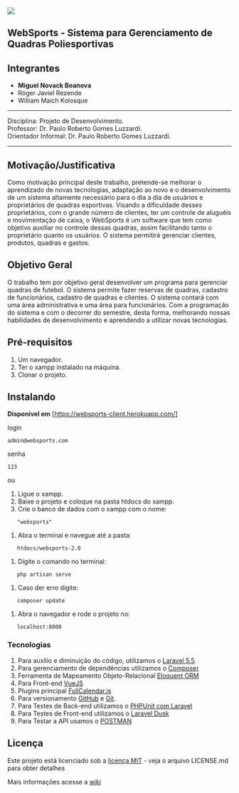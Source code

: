 <img src="https://travis-ci.org/mglnb/WebSports-2.0.svg?branch=develop" >

## WebSports - Sistema para Gerenciamento de Quadras Poliesportivas  

## Integrantes  
* **Miguel Novack Boanova** 
* Róger Javiel Rezende 
* William Maich Kolosque


***

 Disciplina: Projeto de Desenvolvimento.  
 Professor: Dr. Paulo Roberto Gomes Luzzardi.   
 Orientador Informal: Dr. Paulo Roberto Gomes Luzzardi.    

***

## Motivação/Justificativa  

Como motivação principal deste trabalho, pretende-se melhorar o aprendizado de novas tecnologias, adaptação ao novo e o desenvolvimento de um sistema altamente necessário para o dia a dia de usuários e proprietários de quadras esportivas. Visando a dificuldade desses proprietários, com o grande número de clientes, ter um controle de aluguéis e movimentação de caixa, o WebSports é um software que tem como objetivo auxiliar no controle dessas quadras, assim facilitando tanto o proprietário quanto os usuários. O sistema permitirá gerenciar clientes, produtos, quadras e gastos.  


## Objetivo Geral  

O trabalho tem por objetivo geral desenvolver um programa para gerenciar quadras de futebol. O sistema permite fazer reservas de quadras, cadastro de funcionários, cadastro de quadras e clientes. O sistema contará com uma área administrativa e uma área para funcionários. Com a programação do sistema e com o decorrer do semestre, desta forma, melhorando nossas habilidades de desenvolvimento e aprendendo a utilizar novas tecnologias. 

## Pré-requisitos

1. Um navegador.
1. Ter o xampp instalado na máquina.
1. Clonar o projeto.

## Instalando 

**Disponivel em** [https://websports-client.herokuapp.com/]

login
```
admin@websports.com
```
senha
```
123
```

ou

1. Ligue o xampp.
1. Baixe o projeto e coloque na pasta htdocs do xampp.
1. Crie o banco de dados com o xampp com o nome:

```
   "websports"
```

1. Abra o terminal e navegue até a pasta:

```
   htdocs/websports-2.0
```

1. Digite o comando no terminal:

```   
   php artisan serve
```   

1. Caso der erro digite:

```
   composer update
```

1. Abra o navegador e rode o projeto no:

```  
   localhost:8000
```



### Tecnologias  
1. Para auxílio e diminuição do código, utilizamos o [Laravel 5.5](https://laravel.com/).  
1. Para gerenciamento de dependências utilizamos o [Composer](https://getcomposer.org/)  
1. Ferramenta de Mapeamento Objeto-Relacional  [Eloquent ORM](https://laravel.com/docs/5.5/eloquent)  
1. Para Front-end [VueJS](https://vuejs.org/)
1. Plugins principal [FullCalendar.js](https://fullcalendar.io/)
1. Para versionamento [GitHub](https://github.com/) e [Git](https://git-scm.com/).
1. Para Testes de Back-end utilizamos o [PHPUnit com Laravel](https://laravel.com/docs/5.5/testing)
1. Para Testes de Front-end utilizamos o [Laravel Dusk](https://laravel.com/docs/5.5/dusk)
1. Para Testar a API usamos o [POSTMAN](https://www.getpostman.com/)

## Licença 

Este projeto está licenciado sob a [licença MIT](https://github.com/mglnb/WebSports-2.0/blob/master/LICENSE) - veja o arquivo LICENSE.md para obter detalhes



Mais informações acesse a [wiki](https://github.com/mglnb/WebSports-2.0/wiki) 
